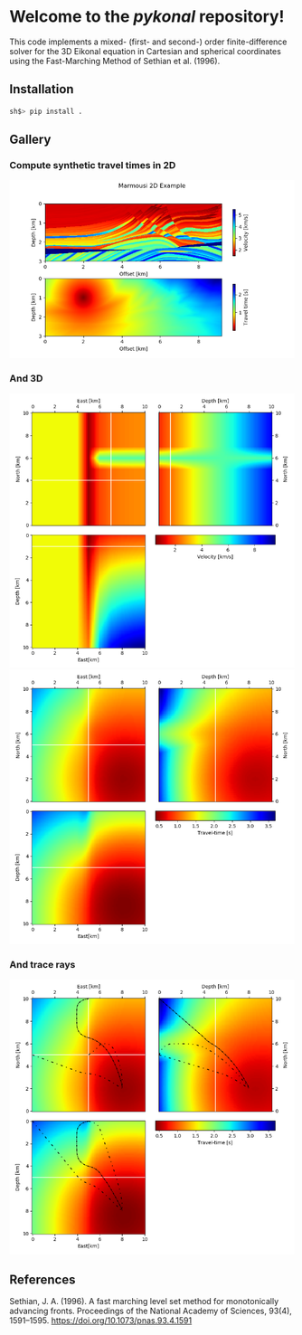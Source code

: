 # Welcome to the *pykonal* repository!
This code implements a mixed- (first- and second-) order finite-difference solver for the 3D Eikonal equation in Cartesian and spherical coordinates using the Fast-Marching Method of Sethian et al. (1996).


## Installation
```bash
sh$> pip install .
```

## Gallery

### Compute synthetic travel times in 2D
![Marmousi 2D](figures/marmousi_2d.png)

### And 3D
![Velocity 3D](figures/velocity_3d.png)
![Travel times 3D](figures/travel_time_3d.png)

### And trace rays
![Rays 3D](figures/rays_3d.png)



## References
Sethian, J. A. (1996). A fast marching level set method for monotonically advancing fronts. Proceedings of the National Academy of Sciences, 93(4), 1591–1595. https://doi.org/10.1073/pnas.93.4.1591
